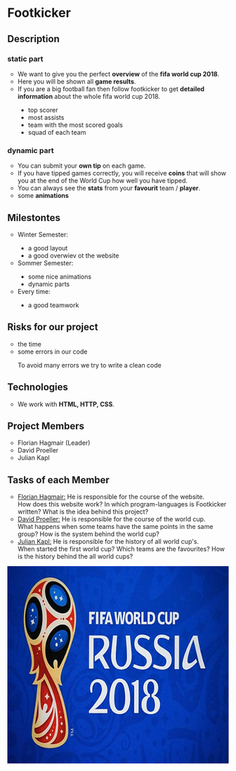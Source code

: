﻿<link rel="stylesheet" href="./Html/styles.css" media="all" type="text/css">
<h1>Footkicker</h1>
<h2>Description</h2>
<h3>static part</h3>
<ul style="list-style-type: circle;";> 
    <li> We want to give you the perfect <strong>overview</strong> of the <strong>fifa world cup 2018</strong>.</li> 
    <li> Here you will be shown all <strong>game results</strong>.</li>
    <li> If you are a big football fan then follow footkicker to get <strong>detailed information</strong> about the whole fifa world cup 2018.</li>
    <ul style="list-style-type: disc;";>
        <li> top scorer</li>
        <li> most assists</li>
        <li> team with the most scored goals</li>
        <li> squad of each team</li>
    </ul>
</ul>
        
<h3>dynamic part</h3>
<ul style="list-style-type: circle;";>
    <li>You can submit your <strong>own tip</strong> on each game.</li>
    <li> If you have tipped games correctly, you will receive <strong>coins</strong> that will show you at the end of the World Cup how well you have tipped.</li>
    <li> You can always see the <strong>stats</strong> from your <strong> favourit</strong> team / <strong>player</strong>.</li>
    <li>some <strong>animations</strong></li>  
</ul>

<h2>Milestontes</h2>
<ul style="list-style-type: circle;";>
    <li>Winter Semester:</li>
    <ul style="list-style-type: disc;";>
        <li>a good layout</li>
        <li>a good overwiev ot the website</li>
    </ul>
        <li>Sommer Semester:</li>
        <ul style="list-style-type: disc;";>
        <li>some nice animations</li>
        <li>dynamic parts</li>
    </ul>
    <li>Every time:</li>
    <ul style="list-style-type: disc;";>
    <li>a good teamwork</li>
    </ul>
</ul>
<h2>Risks for our project</h2>
<ul style="list-style-type: circle;";>
    <li>the time</li>
    <li>some errors in our code</li>
    <p>To avoid many errors we try to write a clean code</p>
</ul>
<h2>Technologies</h2>
<ul style="list-style-type: circle;";>
    <li>We work with <strong>HTML, HTTP, CSS</strong>.</li>
</ul>
<h2>Project Members</h2>
    <ul style="list-style-type: circle;";>
        <li>Florian Hagmair (Leader)</li>
        <li>David Proeller</li>
        <li>Julian Kapl</li>
    </ul>
<h2>Tasks of each Member</h2>
<div class="tasks">
<ul style="list-style-type: circle;";>
    <li><u>Florian Hagmair:</u> He is responsible for the course of the website.<br> How does this website work? In which program-languages is Footkicker written? What is the idea behind this project?</li>
    <li><u>David Proeller:</u> He is responsible for the course of the world cup.<br> What happens when some teams have the same points in the same group? How is the system behind the world cup?</li>
    <li><u>Julian Kapl:</u> He is responsible for the history of all world cup's.<br> When started the first world cup? Which teams are the favourites? How is the history behind the all world cups?</li>
</div>

<img src = "src/Images/wm-2018-2-600.jpg" width="100%" height="450" alt="Picture of world cup 2018">